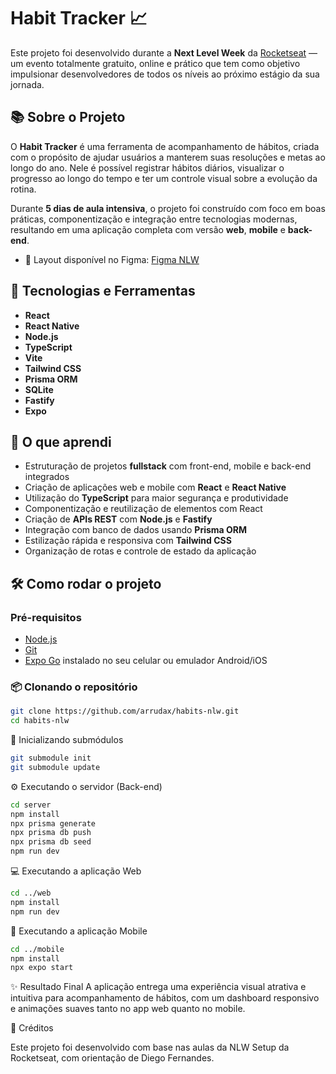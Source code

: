 # Habit Tracker 📈

Este projeto foi desenvolvido durante a **Next Level Week** da [Rocketseat](https://rocketseat.com.br) — um evento totalmente gratuito, online e prático que tem como objetivo impulsionar desenvolvedores de todos os níveis ao próximo estágio da sua jornada.

## 📚 Sobre o Projeto

O **Habit Tracker** é uma ferramenta de acompanhamento de hábitos, criada com o propósito de ajudar usuários a manterem suas resoluções e metas ao longo do ano. Nele é possível registrar hábitos diários, visualizar o progresso ao longo do tempo e ter um controle visual sobre a evolução da rotina.

Durante **5 dias de aula intensiva**, o projeto foi construído com foco em boas práticas, componentização e integração entre tecnologias modernas, resultando em uma aplicação completa com versão **web**, **mobile** e **back-end**.

- 🎨 Layout disponível no Figma: [Figma NLW](https://www.figma.com/community/file/1195326661124171197/habits-i)

## 🚀 Tecnologias e Ferramentas

- **React**  
- **React Native**  
- **Node.js**  
- **TypeScript**  
- **Vite**  
- **Tailwind CSS**  
- **Prisma ORM**  
- **SQLite**  
- **Fastify**  
- **Expo**

## 🧠 O que aprendi

- Estruturação de projetos **fullstack** com front-end, mobile e back-end integrados  
- Criação de aplicações web e mobile com **React** e **React Native**  
- Utilização do **TypeScript** para maior segurança e produtividade  
- Componentização e reutilização de elementos com React  
- Criação de **APIs REST** com **Node.js** e **Fastify**  
- Integração com banco de dados usando **Prisma ORM**  
- Estilização rápida e responsiva com **Tailwind CSS**  
- Organização de rotas e controle de estado da aplicação  

## 🛠️ Como rodar o projeto

### Pré-requisitos

- [Node.js](https://nodejs.org)
- [Git](https://git-scm.com)
- [Expo Go](https://expo.dev/client) instalado no seu celular ou emulador Android/iOS

### 📦 Clonando o repositório
```bash
git clone https://github.com/arrudax/habits-nlw.git
cd habits-nlw
```

🔁 Inicializando submódulos
```bash
git submodule init
git submodule update
```

⚙️ Executando o servidor (Back-end)
```bash
cd server
npm install
npx prisma generate
npx prisma db push
npx prisma db seed
npm run dev
```

💻 Executando a aplicação Web
```bash
cd ../web
npm install
npm run dev
```

📱 Executando a aplicação Mobile
```bash
cd ../mobile
npm install
npx expo start
```

✨ Resultado Final
A aplicação entrega uma experiência visual atrativa e intuitiva para acompanhamento de hábitos, com um dashboard responsivo e animações suaves tanto no app web quanto no mobile.

🙌 Créditos

Este projeto foi desenvolvido com base nas aulas da NLW Setup da Rocketseat, com orientação de Diego Fernandes.
